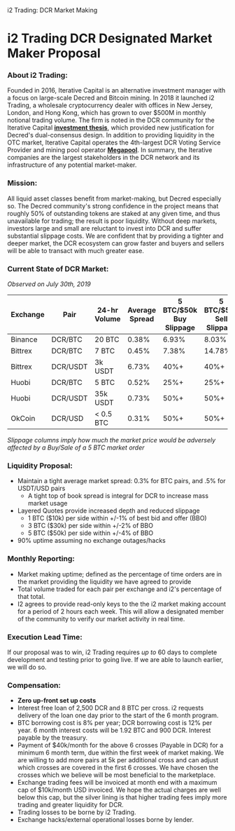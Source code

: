i2 Trading: DCR Market Making






# i2 Trading DCR Designated Market Maker Proposal



### About i2 Trading:

Founded in 2016, Iterative Capital is an alternative investment manager with a focus on large-scale Decred and Bitcoin mining. In 2018 it launched i2 Trading, a wholesale cryptocurrency dealer with offices in New Jersey, London, and Hong Kong, which has grown to over $500M in monthly notional trading volume. The firm is noted in the DCR community for the Iterative Capital [**investment thesis**](http://iterative.capital/thesis), which provided new justification for Decred&#39;s dual-consensus design. In addition to providing liquidity in the OTC market, Iterative Capital operates the 4th-largest DCR Voting Service Provider and mining pool operator [**Megapool**](https://www.megapool.info/). In summary, the Iterative companies are the largest stakeholders in the DCR network and its infrastructure of any potential market-maker.

### Mission:

All liquid asset classes benefit from market-making, but Decred especially so. The Decred community&#39;s strong confidence in the project means that  roughly 50% of outstanding tokens are staked at any given time, and thus unavailable for trading; the result is poor liquidity.  Without deep markets, investors large and small are reluctant to invest into DCR and suffer substantial slippage costs. We are confident that by providing a tighter and deeper market, the DCR ecosystem can grow faster and buyers and sellers will be able to transact with much greater ease.

### Current State of DCR Market:

_Observed on July 30th, 2019_

| **Exchange** | **Pair** | **24-hr Volume** | **Average Spread** | **5 BTC/$50k Buy Slippage** | **5 BTC/$50k Sell Slippage** |
| --- | --- | --- | --- | --- | --- |
| Binance | DCR/BTC | 20 BTC | 0.38% | 6.93% | 8.03% |
| Bittrex | DCR/BTC | 7 BTC | 0.45% | 7.38% | 14.78% |
| Bittrex | DCR/USDT | 3k USDT | 6.73% | 40%+ | 40%+ |
| Huobi | DCR/BTC | 5 BTC | 0.52% | 25%+ | 25%+ |
| Huobi | DCR/USDT | 35k USDT | 0.73% | 50%+ | 50%+ |
| OkCoin | DCR/USD | < 0.5 BTC | 0.31% | 50%+ | 50%+ |

_Slippage columns imply how much the market price would be adversely affected by a Buy/Sale of a 5 BTC market order_

### Liquidity Proposal:

- Maintain a tight average market spread: 0.3% for BTC pairs, and .5% for USDT/USD pairs
  - A tight top of book spread is integral for DCR to increase mass market usage
- Layered Quotes provide increased depth and reduced slippage
  - 1 BTC ($10k) per side within +/-1% of best bid and offer (BBO)
  - 3 BTC ($30k) per side within +/-2% of BBO
  - 5 BTC ($50k) per side within +/-4% of BBO
- 90% uptime assuming no exchange outages/hacks

### Monthly Reporting:

- Market making uptime; defined as the percentage of time orders are in the market providing the liquidity we have agreed to provide
- Total volume traded for each pair per exchange and i2's percentage of that total.  
- I2 agrees to provide read-only keys to the the i2 market making account for a period of 2 hours each week. This will allow a designated member of the community to verify our market activity in real time.

### Execution Lead Time:

If our proposal was to win, i2 Trading requires _up to_ 60 days to complete development and testing prior to going live.  If we are able to launch earlier, we will do so.


### Compensation:

- **Zero up-front set up costs**
-  Interest free loan of 2,500 DCR and 8 BTC per cross. i2 requests delivery of the loan one day prior to the start of the 6 month program.
- BTC borrowing cost is 8% per year; DCR borrowing cost is 12% per year. 6 month interest costs will be 1.92 BTC and 900 DCR. Interest payable by the treasury.
- Payment of $40k/month for the above 6 crosses (Payable in DCR) for a minimum 6 month term, due within the first week of market making. We are willing to add more pairs at 5k per additional cross and can adjust which crosses are covered in the first 6 crosses.  We have chosen the crosses which we believe will be most beneficial to the marketplace.
- Exchange trading fees will be invoiced at month end with a maximum cap of $10k/month USD invoiced. We hope the actual charges are well below this cap, but the silver lining is that higher trading fees imply more trading and greater liquidity for DCR.
- Trading losses to be borne by i2 Trading.
- Exchange hacks/external operational losses borne by lender.